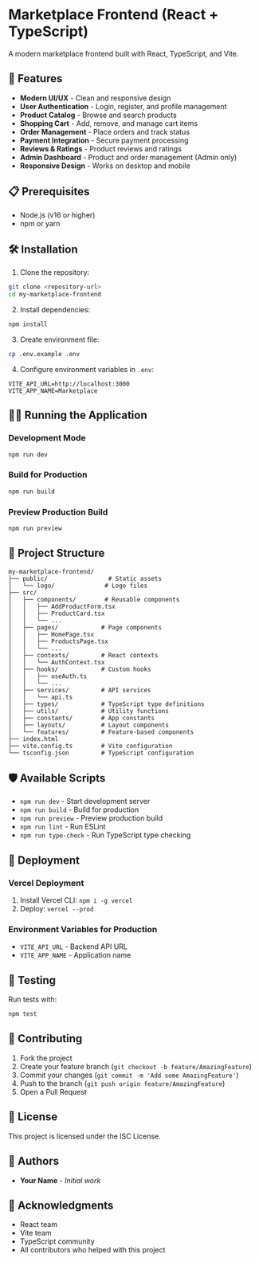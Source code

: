 # Marketplace Frontend (React + TypeScript)

A modern marketplace frontend built with React, TypeScript, and Vite.

## 🚀 Features

- **Modern UI/UX** - Clean and responsive design
- **User Authentication** - Login, register, and profile management
- **Product Catalog** - Browse and search products
- **Shopping Cart** - Add, remove, and manage cart items
- **Order Management** - Place orders and track status
- **Payment Integration** - Secure payment processing
- **Reviews & Ratings** - Product reviews and ratings
- **Admin Dashboard** - Product and order management (Admin only)
- **Responsive Design** - Works on desktop and mobile

## 📋 Prerequisites

- Node.js (v16 or higher)
- npm or yarn

## 🛠️ Installation

1. Clone the repository:
```bash
git clone <repository-url>
cd my-marketplace-frontend
```

2. Install dependencies:
```bash
npm install
```

3. Create environment file:
```bash
cp .env.example .env
```

4. Configure environment variables in `.env`:
```env
VITE_API_URL=http://localhost:3000
VITE_APP_NAME=Marketplace
```

## 🏃‍♂️ Running the Application

### Development Mode
```bash
npm run dev
```

### Build for Production
```bash
npm run build
```

### Preview Production Build
```bash
npm run preview
```

## 📁 Project Structure

```
my-marketplace-frontend/
├── public/                 # Static assets
│   └── logo/              # Logo files
├── src/
│   ├── components/        # Reusable components
│   │   ├── AddProductForm.tsx
│   │   ├── ProductCard.tsx
│   │   └── ...
│   ├── pages/            # Page components
│   │   ├── HomePage.tsx
│   │   ├── ProductsPage.tsx
│   │   └── ...
│   ├── contexts/         # React contexts
│   │   └── AuthContext.tsx
│   ├── hooks/            # Custom hooks
│   │   ├── useAuth.ts
│   │   └── ...
│   ├── services/         # API services
│   │   └── api.ts
│   ├── types/            # TypeScript type definitions
│   ├── utils/            # Utility functions
│   ├── constants/        # App constants
│   ├── layouts/          # Layout components
│   └── features/         # Feature-based components
├── index.html
├── vite.config.ts        # Vite configuration
└── tsconfig.json         # TypeScript configuration
```

## 🛡️ Available Scripts

- `npm run dev` - Start development server
- `npm run build` - Build for production
- `npm run preview` - Preview production build
- `npm run lint` - Run ESLint
- `npm run type-check` - Run TypeScript type checking

## 🚀 Deployment

### Vercel Deployment
1. Install Vercel CLI: `npm i -g vercel`
2. Deploy: `vercel --prod`

### Environment Variables for Production
- `VITE_API_URL` - Backend API URL
- `VITE_APP_NAME` - Application name

## 🧪 Testing

Run tests with:
```bash
npm test
```

## 🤝 Contributing

1. Fork the project
2. Create your feature branch (`git checkout -b feature/AmazingFeature`)
3. Commit your changes (`git commit -m 'Add some AmazingFeature'`)
4. Push to the branch (`git push origin feature/AmazingFeature`)
5. Open a Pull Request

## 📄 License

This project is licensed under the ISC License.

## 👥 Authors

- **Your Name** - *Initial work*

## 🙏 Acknowledgments

- React team
- Vite team
- TypeScript community
- All contributors who helped with this project